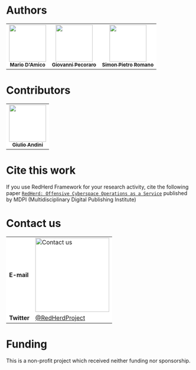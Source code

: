 # Authors

<table align="center">

<tr>
<td align="center" style="border: 0px !important; background-color: white;">
<a href="#">
<img src="https://avatars.githubusercontent.com/u/87416466?v=4?s=100" width="100px;" alt=""/><br />
<sub><b>Mario D'Amico</b></sub>
</a>
</td>
	
<td align="center" style="border: 0px !important; background-color: white;">
<a href="https://github.com/Peco602">
<img src="https://avatars.githubusercontent.com/u/13527424?v=4?s=100" width="100px;" alt=""/><br />
<sub><b>Giovanni Pecoraro</b></sub>
</a>
</td>	

<td align="center" style="border: 0px !important; background-color: white;">
<a href="https://github.com/spromano">
<img src="https://avatars1.githubusercontent.com/u/4959718?v=4?s=100" width="100px;" alt=""/><br />
<sub><b>Simon Pietro Romano</b></sub>
</a>
</td>
</tr>
</table>


# Contributors

<table align="center">
<tr>
<td align="center" style="border: 0px !important; background-color: white;">
<a href="https://github.com/TreCani-96">
<img src="https://avatars.githubusercontent.com/u/58191008?v=4?s=100" width="100px;" alt=""/><br />
<sub><b>Giulio Andini</b></sub>
</a>
</td>
</tr>
</table>


# Cite this work

If you use RedHerd Framework for your research activity, cite the following paper [`RedHerd: Offensive Cyberspace Operations as a Service`](https://www.mdpi.com/2624-6120/2/4/38) published by MDPI (Multidisciplinary Digital Publishing Institute) 


# Contact us

<table>
<tr>
<td style="border: 0px !important; background-color: white;">
<b>E-mail</b>
</td>
<td style="border: 0px !important; background-color: white;">
<img src="contactus.png" width="200px" alt="Contact us">
</td>
</tr>
<tr>
<td style="border: 0px !important; background-color: white;">
<b>Twitter</b>
</td>
<td style="border: 0px !important; background-color: white;">
<a href="https://www.twitter.com/RedHerdProject">@RedHerdProject</a>
</td>
</tr>
</table>

# Funding

This is a non-profit project which received neither funding nor sponsorship.

